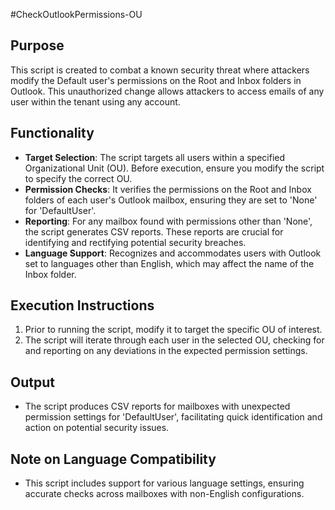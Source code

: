 #CheckOutlookPermissions-OU

## Purpose
This script is created to combat a known security threat where attackers modify the Default user's permissions on the Root and Inbox folders in Outlook. This unauthorized change allows attackers to access emails of any user within the tenant using any account. 

## Functionality
- **Target Selection**: The script targets all users within a specified Organizational Unit (OU). Before execution, ensure you modify the script to specify the correct OU.
- **Permission Checks**: It verifies the permissions on the Root and Inbox folders of each user's Outlook mailbox, ensuring they are set to 'None' for 'DefaultUser'.
- **Reporting**: For any mailbox found with permissions other than 'None', the script generates CSV reports. These reports are crucial for identifying and rectifying potential security breaches.
- **Language Support**: Recognizes and accommodates users with Outlook set to languages other than English, which may affect the name of the Inbox folder.

## Execution Instructions
1. Prior to running the script, modify it to target the specific OU of interest.
2. The script will iterate through each user in the selected OU, checking for and reporting on any deviations in the expected permission settings.

## Output
- The script produces CSV reports for mailboxes with unexpected permission settings for 'DefaultUser', facilitating quick identification and action on potential security issues.

## Note on Language Compatibility
- This script includes support for various language settings, ensuring accurate checks across mailboxes with non-English configurations.
